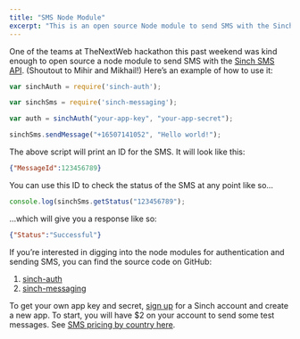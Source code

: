 ```yaml
---
title: "SMS Node Module"
excerpt: "This is an open source Node module to send SMS with the Sinch SMS API."
---
```

One of the teams at TheNextWeb hackathon this past weekend was kind enough to open source a node module to send SMS with the [Sinch SMS API](https://www.sinch.com/sms-api/). (Shoutout to Mihir and Mikhail\!) Here’s an example of how to use it:

```javascript
var sinchAuth = require('sinch-auth');

var sinchSms = require('sinch-messaging');

var auth = sinchAuth("your-app-key", "your-app-secret");

sinchSms.sendMessage("+16507141052", "Hello world!");
```

The above script will print an ID for the SMS. It will look like this:

```json
{"MessageId":123456789}
```

You can use this ID to check the status of the SMS at any point like so…

```javascript
console.log(sinchSms.getStatus("123456789");
```

…which will give you a response like so:

```json
{"Status":"Successful"}
```

If you’re interested in digging into the node modules for authentication and sending SMS, you can find the source code on GitHub:

 1.  [sinch-auth](https://github.com/ChewTeaYeah/sinch-auth)
 1.  [sinch-messaging](https://github.com/ChewTeaYeah/sinch-messaging)

To get your own app key and secret, [sign up](https://portal.sinch.com/#/signup) for a Sinch account and create a new app. To start, you will have $2 on your account to send some test messages. See [SMS pricing by country here](https://www.sinch.com/products/messaging/sms/).